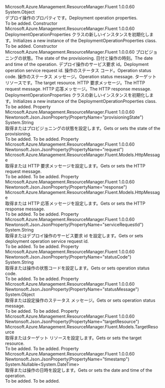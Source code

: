 <Type Name="DeploymentOperationProperties" FullName="Microsoft.Azure.Management.ResourceManager.Fluent.Models.DeploymentOperationProperties">
  <TypeSignature Language="C#" Value="public class DeploymentOperationProperties" />
  <TypeSignature Language="ILAsm" Value=".class public auto ansi beforefieldinit DeploymentOperationProperties extends System.Object" />
  <TypeSignature Language="DocId" Value="T:Microsoft.Azure.Management.ResourceManager.Fluent.Models.DeploymentOperationProperties" />
  <TypeSignature Language="VB.NET" Value="Public Class DeploymentOperationProperties" />
  <TypeSignature Language="F#" Value="type DeploymentOperationProperties = class" />
  <AssemblyInfo>
    <AssemblyName>Microsoft.Azure.Management.ResourceManager.Fluent</AssemblyName>
    <AssemblyVersion>1.0.0.60</AssemblyVersion>
  </AssemblyInfo>
  <Base>
    <BaseTypeName>System.Object</BaseTypeName>
  </Base>
  <Interfaces />
  <Docs>
    <summary>
            <span data-ttu-id="287a1-101">デプロイ操作のプロパティです。</span><span class="sxs-lookup"><span data-stu-id="287a1-101">Deployment operation properties.</span></span>
            </summary>
    <remarks>To be added.</remarks>
  </Docs>
  <Members>
    <Member MemberName=".ctor">
      <MemberSignature Language="C#" Value="public DeploymentOperationProperties ();" />
      <MemberSignature Language="ILAsm" Value=".method public hidebysig specialname rtspecialname instance void .ctor() cil managed" />
      <MemberSignature Language="DocId" Value="M:Microsoft.Azure.Management.ResourceManager.Fluent.Models.DeploymentOperationProperties.#ctor" />
      <MemberSignature Language="VB.NET" Value="Public Sub New ()" />
      <MemberType>Constructor</MemberType>
      <AssemblyInfo>
        <AssemblyName>Microsoft.Azure.Management.ResourceManager.Fluent</AssemblyName>
        <AssemblyVersion>1.0.0.60</AssemblyVersion>
      </AssemblyInfo>
      <Parameters />
      <Docs>
        <summary>
            <span data-ttu-id="287a1-102">DeploymentOperationProperties クラスの新しいインスタンスを初期化します。</span><span class="sxs-lookup"><span data-stu-id="287a1-102">Initializes a new instance of the DeploymentOperationProperties class.</span></span>
            </summary>
        <remarks>To be added.</remarks>
      </Docs>
    </Member>
    <Member MemberName=".ctor">
      <MemberSignature Language="C#" Value="public DeploymentOperationProperties (string provisioningState = null, Nullable&lt;DateTime&gt; timestamp = null, string serviceRequestId = null, string statusCode = null, object statusMessage = null, Microsoft.Azure.Management.ResourceManager.Fluent.Models.TargetResource targetResource = null, Microsoft.Azure.Management.ResourceManager.Fluent.Models.HttpMessage request = null, Microsoft.Azure.Management.ResourceManager.Fluent.Models.HttpMessage response = null);" />
      <MemberSignature Language="ILAsm" Value=".method public hidebysig specialname rtspecialname instance void .ctor(string provisioningState, valuetype System.Nullable`1&lt;valuetype System.DateTime&gt; timestamp, string serviceRequestId, string statusCode, object statusMessage, class Microsoft.Azure.Management.ResourceManager.Fluent.Models.TargetResource targetResource, class Microsoft.Azure.Management.ResourceManager.Fluent.Models.HttpMessage request, class Microsoft.Azure.Management.ResourceManager.Fluent.Models.HttpMessage response) cil managed" />
      <MemberSignature Language="DocId" Value="M:Microsoft.Azure.Management.ResourceManager.Fluent.Models.DeploymentOperationProperties.#ctor(System.String,System.Nullable{System.DateTime},System.String,System.String,System.Object,Microsoft.Azure.Management.ResourceManager.Fluent.Models.TargetResource,Microsoft.Azure.Management.ResourceManager.Fluent.Models.HttpMessage,Microsoft.Azure.Management.ResourceManager.Fluent.Models.HttpMessage)" />
      <MemberSignature Language="F#" Value="new Microsoft.Azure.Management.ResourceManager.Fluent.Models.DeploymentOperationProperties : string * Nullable&lt;DateTime&gt; * string * string * obj * Microsoft.Azure.Management.ResourceManager.Fluent.Models.TargetResource * Microsoft.Azure.Management.ResourceManager.Fluent.Models.HttpMessage * Microsoft.Azure.Management.ResourceManager.Fluent.Models.HttpMessage -&gt; Microsoft.Azure.Management.ResourceManager.Fluent.Models.DeploymentOperationProperties" Usage="new Microsoft.Azure.Management.ResourceManager.Fluent.Models.DeploymentOperationProperties (provisioningState, timestamp, serviceRequestId, statusCode, statusMessage, targetResource, request, response)" />
      <MemberType>Constructor</MemberType>
      <AssemblyInfo>
        <AssemblyName>Microsoft.Azure.Management.ResourceManager.Fluent</AssemblyName>
        <AssemblyVersion>1.0.0.60</AssemblyVersion>
      </AssemblyInfo>
      <Parameters>
        <Parameter Name="provisioningState" Type="System.String" />
        <Parameter Name="timestamp" Type="System.Nullable&lt;System.DateTime&gt;" />
        <Parameter Name="serviceRequestId" Type="System.String" />
        <Parameter Name="statusCode" Type="System.String" />
        <Parameter Name="statusMessage" Type="System.Object" />
        <Parameter Name="targetResource" Type="Microsoft.Azure.Management.ResourceManager.Fluent.Models.TargetResource" />
        <Parameter Name="request" Type="Microsoft.Azure.Management.ResourceManager.Fluent.Models.HttpMessage" />
        <Parameter Name="response" Type="Microsoft.Azure.Management.ResourceManager.Fluent.Models.HttpMessage" />
      </Parameters>
      <Docs>
        <param name="provisioningState"><span data-ttu-id="287a1-103">プロビジョニングの状態。</span><span class="sxs-lookup"><span data-stu-id="287a1-103">The state of the provisioning.</span></span></param>
        <param name="timestamp"><span data-ttu-id="287a1-104">日付と操作の時刻。</span><span class="sxs-lookup"><span data-stu-id="287a1-104">The date and time of the operation.</span></span></param>
        <param name="serviceRequestId"><span data-ttu-id="287a1-105">デプロイ操作のサービス要求 id。</span><span class="sxs-lookup"><span data-stu-id="287a1-105">Deployment operation service request id.</span></span></param>
        <param name="statusCode"><span data-ttu-id="287a1-106">操作のステータス コード。</span><span class="sxs-lookup"><span data-stu-id="287a1-106">Operation status code.</span></span></param>
        <param name="statusMessage"><span data-ttu-id="287a1-107">操作のステータス メッセージ。</span><span class="sxs-lookup"><span data-stu-id="287a1-107">Operation status message.</span></span></param>
        <param name="targetResource"><span data-ttu-id="287a1-108">ターゲット リソースです。</span><span class="sxs-lookup"><span data-stu-id="287a1-108">The target resource.</span></span></param>
        <param name="request"><span data-ttu-id="287a1-109">HTTP 要求メッセージ。</span><span class="sxs-lookup"><span data-stu-id="287a1-109">The HTTP request message.</span></span></param>
        <param name="response"><span data-ttu-id="287a1-110">HTTP 応答メッセージ。</span><span class="sxs-lookup"><span data-stu-id="287a1-110">The HTTP response message.</span></span></param>
        <summary>
            <span data-ttu-id="287a1-111">DeploymentOperationProperties クラスの新しいインスタンスを初期化します。</span><span class="sxs-lookup"><span data-stu-id="287a1-111">Initializes a new instance of the DeploymentOperationProperties class.</span></span>
            </summary>
        <remarks>To be added.</remarks>
      </Docs>
    </Member>
    <Member MemberName="ProvisioningState">
      <MemberSignature Language="C#" Value="public string ProvisioningState { get; set; }" />
      <MemberSignature Language="ILAsm" Value=".property instance string ProvisioningState" />
      <MemberSignature Language="DocId" Value="P:Microsoft.Azure.Management.ResourceManager.Fluent.Models.DeploymentOperationProperties.ProvisioningState" />
      <MemberSignature Language="VB.NET" Value="Public Property ProvisioningState As String" />
      <MemberSignature Language="F#" Value="member this.ProvisioningState : string with get, set" Usage="Microsoft.Azure.Management.ResourceManager.Fluent.Models.DeploymentOperationProperties.ProvisioningState" />
      <MemberType>Property</MemberType>
      <AssemblyInfo>
        <AssemblyName>Microsoft.Azure.Management.ResourceManager.Fluent</AssemblyName>
        <AssemblyVersion>1.0.0.60</AssemblyVersion>
      </AssemblyInfo>
      <Attributes>
        <Attribute>
          <AttributeName>Newtonsoft.Json.JsonProperty(PropertyName="provisioningState")</AttributeName>
        </Attribute>
      </Attributes>
      <ReturnValue>
        <ReturnType>System.String</ReturnType>
      </ReturnValue>
      <Docs>
        <summary>
            <span data-ttu-id="287a1-112">取得またはプロビジョニングの状態を設定します。</span><span class="sxs-lookup"><span data-stu-id="287a1-112">Gets or sets the state of the provisioning.</span></span>
            </summary>
        <value>To be added.</value>
        <remarks>To be added.</remarks>
      </Docs>
    </Member>
    <Member MemberName="Request">
      <MemberSignature Language="C#" Value="public Microsoft.Azure.Management.ResourceManager.Fluent.Models.HttpMessage Request { get; set; }" />
      <MemberSignature Language="ILAsm" Value=".property instance class Microsoft.Azure.Management.ResourceManager.Fluent.Models.HttpMessage Request" />
      <MemberSignature Language="DocId" Value="P:Microsoft.Azure.Management.ResourceManager.Fluent.Models.DeploymentOperationProperties.Request" />
      <MemberSignature Language="VB.NET" Value="Public Property Request As HttpMessage" />
      <MemberSignature Language="F#" Value="member this.Request : Microsoft.Azure.Management.ResourceManager.Fluent.Models.HttpMessage with get, set" Usage="Microsoft.Azure.Management.ResourceManager.Fluent.Models.DeploymentOperationProperties.Request" />
      <MemberType>Property</MemberType>
      <AssemblyInfo>
        <AssemblyName>Microsoft.Azure.Management.ResourceManager.Fluent</AssemblyName>
        <AssemblyVersion>1.0.0.60</AssemblyVersion>
      </AssemblyInfo>
      <Attributes>
        <Attribute>
          <AttributeName>Newtonsoft.Json.JsonProperty(PropertyName="request")</AttributeName>
        </Attribute>
      </Attributes>
      <ReturnValue>
        <ReturnType>Microsoft.Azure.Management.ResourceManager.Fluent.Models.HttpMessage</ReturnType>
      </ReturnValue>
      <Docs>
        <summary>
            <span data-ttu-id="287a1-113">取得または HTTP 要求メッセージを設定します。</span><span class="sxs-lookup"><span data-stu-id="287a1-113">Gets or sets the HTTP request message.</span></span>
            </summary>
        <value>To be added.</value>
        <remarks>To be added.</remarks>
      </Docs>
    </Member>
    <Member MemberName="Response">
      <MemberSignature Language="C#" Value="public Microsoft.Azure.Management.ResourceManager.Fluent.Models.HttpMessage Response { get; set; }" />
      <MemberSignature Language="ILAsm" Value=".property instance class Microsoft.Azure.Management.ResourceManager.Fluent.Models.HttpMessage Response" />
      <MemberSignature Language="DocId" Value="P:Microsoft.Azure.Management.ResourceManager.Fluent.Models.DeploymentOperationProperties.Response" />
      <MemberSignature Language="VB.NET" Value="Public Property Response As HttpMessage" />
      <MemberSignature Language="F#" Value="member this.Response : Microsoft.Azure.Management.ResourceManager.Fluent.Models.HttpMessage with get, set" Usage="Microsoft.Azure.Management.ResourceManager.Fluent.Models.DeploymentOperationProperties.Response" />
      <MemberType>Property</MemberType>
      <AssemblyInfo>
        <AssemblyName>Microsoft.Azure.Management.ResourceManager.Fluent</AssemblyName>
        <AssemblyVersion>1.0.0.60</AssemblyVersion>
      </AssemblyInfo>
      <Attributes>
        <Attribute>
          <AttributeName>Newtonsoft.Json.JsonProperty(PropertyName="response")</AttributeName>
        </Attribute>
      </Attributes>
      <ReturnValue>
        <ReturnType>Microsoft.Azure.Management.ResourceManager.Fluent.Models.HttpMessage</ReturnType>
      </ReturnValue>
      <Docs>
        <summary>
            <span data-ttu-id="287a1-114">取得または HTTP 応答メッセージを設定します。</span><span class="sxs-lookup"><span data-stu-id="287a1-114">Gets or sets the HTTP response message.</span></span>
            </summary>
        <value>To be added.</value>
        <remarks>To be added.</remarks>
      </Docs>
    </Member>
    <Member MemberName="ServiceRequestId">
      <MemberSignature Language="C#" Value="public string ServiceRequestId { get; set; }" />
      <MemberSignature Language="ILAsm" Value=".property instance string ServiceRequestId" />
      <MemberSignature Language="DocId" Value="P:Microsoft.Azure.Management.ResourceManager.Fluent.Models.DeploymentOperationProperties.ServiceRequestId" />
      <MemberSignature Language="VB.NET" Value="Public Property ServiceRequestId As String" />
      <MemberSignature Language="F#" Value="member this.ServiceRequestId : string with get, set" Usage="Microsoft.Azure.Management.ResourceManager.Fluent.Models.DeploymentOperationProperties.ServiceRequestId" />
      <MemberType>Property</MemberType>
      <AssemblyInfo>
        <AssemblyName>Microsoft.Azure.Management.ResourceManager.Fluent</AssemblyName>
        <AssemblyVersion>1.0.0.60</AssemblyVersion>
      </AssemblyInfo>
      <Attributes>
        <Attribute>
          <AttributeName>Newtonsoft.Json.JsonProperty(PropertyName="serviceRequestId")</AttributeName>
        </Attribute>
      </Attributes>
      <ReturnValue>
        <ReturnType>System.String</ReturnType>
      </ReturnValue>
      <Docs>
        <summary>
            <span data-ttu-id="287a1-115">取得またはデプロイ操作のサービス要求 id を設定します。</span><span class="sxs-lookup"><span data-stu-id="287a1-115">Gets or sets deployment operation service request id.</span></span>
            </summary>
        <value>To be added.</value>
        <remarks>To be added.</remarks>
      </Docs>
    </Member>
    <Member MemberName="StatusCode">
      <MemberSignature Language="C#" Value="public string StatusCode { get; set; }" />
      <MemberSignature Language="ILAsm" Value=".property instance string StatusCode" />
      <MemberSignature Language="DocId" Value="P:Microsoft.Azure.Management.ResourceManager.Fluent.Models.DeploymentOperationProperties.StatusCode" />
      <MemberSignature Language="VB.NET" Value="Public Property StatusCode As String" />
      <MemberSignature Language="F#" Value="member this.StatusCode : string with get, set" Usage="Microsoft.Azure.Management.ResourceManager.Fluent.Models.DeploymentOperationProperties.StatusCode" />
      <MemberType>Property</MemberType>
      <AssemblyInfo>
        <AssemblyName>Microsoft.Azure.Management.ResourceManager.Fluent</AssemblyName>
        <AssemblyVersion>1.0.0.60</AssemblyVersion>
      </AssemblyInfo>
      <Attributes>
        <Attribute>
          <AttributeName>Newtonsoft.Json.JsonProperty(PropertyName="statusCode")</AttributeName>
        </Attribute>
      </Attributes>
      <ReturnValue>
        <ReturnType>System.String</ReturnType>
      </ReturnValue>
      <Docs>
        <summary>
            <span data-ttu-id="287a1-116">取得または操作の状態コードを設定します。</span><span class="sxs-lookup"><span data-stu-id="287a1-116">Gets or sets operation status code.</span></span>
            </summary>
        <value>To be added.</value>
        <remarks>To be added.</remarks>
      </Docs>
    </Member>
    <Member MemberName="StatusMessage">
      <MemberSignature Language="C#" Value="public object StatusMessage { get; set; }" />
      <MemberSignature Language="ILAsm" Value=".property instance object StatusMessage" />
      <MemberSignature Language="DocId" Value="P:Microsoft.Azure.Management.ResourceManager.Fluent.Models.DeploymentOperationProperties.StatusMessage" />
      <MemberSignature Language="VB.NET" Value="Public Property StatusMessage As Object" />
      <MemberSignature Language="F#" Value="member this.StatusMessage : obj with get, set" Usage="Microsoft.Azure.Management.ResourceManager.Fluent.Models.DeploymentOperationProperties.StatusMessage" />
      <MemberType>Property</MemberType>
      <AssemblyInfo>
        <AssemblyName>Microsoft.Azure.Management.ResourceManager.Fluent</AssemblyName>
        <AssemblyVersion>1.0.0.60</AssemblyVersion>
      </AssemblyInfo>
      <Attributes>
        <Attribute>
          <AttributeName>Newtonsoft.Json.JsonProperty(PropertyName="statusMessage")</AttributeName>
        </Attribute>
      </Attributes>
      <ReturnValue>
        <ReturnType>System.Object</ReturnType>
      </ReturnValue>
      <Docs>
        <summary>
            <span data-ttu-id="287a1-117">取得または設定操作のステータス メッセージ。</span><span class="sxs-lookup"><span data-stu-id="287a1-117">Gets or sets operation status message.</span></span>
            </summary>
        <value>To be added.</value>
        <remarks>To be added.</remarks>
      </Docs>
    </Member>
    <Member MemberName="TargetResource">
      <MemberSignature Language="C#" Value="public Microsoft.Azure.Management.ResourceManager.Fluent.Models.TargetResource TargetResource { get; set; }" />
      <MemberSignature Language="ILAsm" Value=".property instance class Microsoft.Azure.Management.ResourceManager.Fluent.Models.TargetResource TargetResource" />
      <MemberSignature Language="DocId" Value="P:Microsoft.Azure.Management.ResourceManager.Fluent.Models.DeploymentOperationProperties.TargetResource" />
      <MemberSignature Language="VB.NET" Value="Public Property TargetResource As TargetResource" />
      <MemberSignature Language="F#" Value="member this.TargetResource : Microsoft.Azure.Management.ResourceManager.Fluent.Models.TargetResource with get, set" Usage="Microsoft.Azure.Management.ResourceManager.Fluent.Models.DeploymentOperationProperties.TargetResource" />
      <MemberType>Property</MemberType>
      <AssemblyInfo>
        <AssemblyName>Microsoft.Azure.Management.ResourceManager.Fluent</AssemblyName>
        <AssemblyVersion>1.0.0.60</AssemblyVersion>
      </AssemblyInfo>
      <Attributes>
        <Attribute>
          <AttributeName>Newtonsoft.Json.JsonProperty(PropertyName="targetResource")</AttributeName>
        </Attribute>
      </Attributes>
      <ReturnValue>
        <ReturnType>Microsoft.Azure.Management.ResourceManager.Fluent.Models.TargetResource</ReturnType>
      </ReturnValue>
      <Docs>
        <summary>
            <span data-ttu-id="287a1-118">取得またはターゲット リソースを設定します。</span><span class="sxs-lookup"><span data-stu-id="287a1-118">Gets or sets the target resource.</span></span>
            </summary>
        <value>To be added.</value>
        <remarks>To be added.</remarks>
      </Docs>
    </Member>
    <Member MemberName="Timestamp">
      <MemberSignature Language="C#" Value="public Nullable&lt;DateTime&gt; Timestamp { get; set; }" />
      <MemberSignature Language="ILAsm" Value=".property instance valuetype System.Nullable`1&lt;valuetype System.DateTime&gt; Timestamp" />
      <MemberSignature Language="DocId" Value="P:Microsoft.Azure.Management.ResourceManager.Fluent.Models.DeploymentOperationProperties.Timestamp" />
      <MemberSignature Language="VB.NET" Value="Public Property Timestamp As Nullable(Of DateTime)" />
      <MemberSignature Language="F#" Value="member this.Timestamp : Nullable&lt;DateTime&gt; with get, set" Usage="Microsoft.Azure.Management.ResourceManager.Fluent.Models.DeploymentOperationProperties.Timestamp" />
      <MemberType>Property</MemberType>
      <AssemblyInfo>
        <AssemblyName>Microsoft.Azure.Management.ResourceManager.Fluent</AssemblyName>
        <AssemblyVersion>1.0.0.60</AssemblyVersion>
      </AssemblyInfo>
      <Attributes>
        <Attribute>
          <AttributeName>Newtonsoft.Json.JsonProperty(PropertyName="timestamp")</AttributeName>
        </Attribute>
      </Attributes>
      <ReturnValue>
        <ReturnType>System.Nullable&lt;System.DateTime&gt;</ReturnType>
      </ReturnValue>
      <Docs>
        <summary>
            <span data-ttu-id="287a1-119">取得または操作の日時を設定します。</span><span class="sxs-lookup"><span data-stu-id="287a1-119">Gets or sets the date and time of the operation.</span></span>
            </summary>
        <value>To be added.</value>
        <remarks>To be added.</remarks>
      </Docs>
    </Member>
  </Members>
</Type>